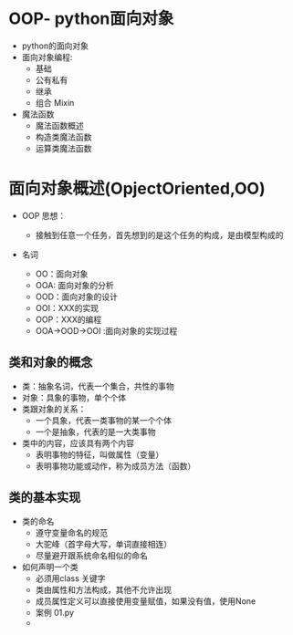 #  OOP- python面向对象
- python的面向对象
- 面向对象编程:
    - 基础
    - 公有私有
    - 继承
    - 组合 Mixin
 - 魔法函数
    - 魔法函数概述
    - 构造类魔法函数
    - 运算类魔法函数


# 面向对象概述(OpjectOriented,OO)
- OOP 思想：

    - 接触到任意一个任务，首先想到的是这个任务的构成，是由模型构成的
        
- 名词
    - OO：面向对象
    - OOA: 面向对象的分析
    - OOD：面向对象的设计
    - OOI：XXX的实现
    - OOP：XXX的编程
    - OOA->OOD->OOI :面向对象的实现过程
        
##  类和对象的概念
- 类：抽象名词，代表一个集合，共性的事物
- 对象：具象的事物，单个个体
- 类跟对象的关系：
    - 一个具象，代表一类事物的某一个个体
    - 一个是抽象，代表的是一大类事物
- 类中的内容，应该具有两个内容
    - 表明事物的特征，叫做属性（变量）
    - 表明事物功能或动作，称为成员方法（函数）

## 类的基本实现
- 类的命名
    - 遵守变量命名的规范
    - 大驼峰（首字母大写，单词直接相连）
    - 尽量避开跟系统命名相似的命名
- 如何声明一个类
    - 必须用class 关键字
    - 类由属性和方法构成，其他不允许出现
    - 成员属性定义可以直接使用变量赋值，如果没有值，使用None
    - 案例 01.py
    - 